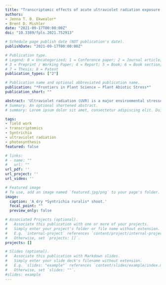 ```yaml
---
title: "Transcriptomic effects of acute ultraviolet radiation exposure on two 𝙎𝙮𝙣𝙩𝙧𝙞𝙘𝙝𝙞𝙖 mosses"
authors:
- Jenna T. B. Ekwealor*
- Brent D. Mishler
date: "2021-09-17T00:00:00Z"
doi: "10.3389/fpls.2021.752913"

# Schedule page publish date (NOT publication's date).
publishDate: "2021-09-17T00:00:00Z"

# Publication type.
# Legend: 0 = Uncategorized; 1 = Conference paper; 2 = Journal article;
# 3 = Preprint / Working Paper; 4 = Report; 5 = Book; 6 = Book section;
# 7 = Thesis; 8 = Patent
publication_types: ["2"]

# Publication name and optional abbreviated publication name.
publication: "*Frontiers in Plant Science – Plant Abiotic Stress*"
publication_short: ""

abstract: 'Ultraviolet radiation (UVR) is a major environmental stressor for terrestrial plants.Here we investigated genetic responses to acute broadband UVR exposure inthe highly desiccation-tolerant mosses *Syntrichia caninervis* and *Syntrichia ruralis*, using a comparative transcriptomics approach. We explored whether UVR protectionis physiologically plastic and induced by UVR exposure, addressing the followingquestions: (1) What is the timeline of changes in the transcriptome with acute UVRexposure in these two species? (2) What genes are involved in the UVR response?and (3) How do the two species differ in their transcriptomic response to UVR? Therewere remarkable differences between the two species after 10 and 30 min of UVRexposure, including no overlap in significantly differentially abundant transcripts (DATs)after 10 min of UVR exposure and more than twice as many DATs for S. caninervisas there were for S. ruralis. Photosynthesis-related transcripts were involved in theresponse of S. ruralis to UVR, while membrane-related transcripts were indicated in theresponse of S. caninervis. In both species, transcripts involved in oxidative stress andthose important for desiccation tolerance (such as late embryogenesis abundant genesand early light-inducible protein genes) were involved in response to UVR, suggestingpossible roles in UVR tolerance and cross-talk with desiccation tolerance in thesespecies. The results of this study suggest potential UVR-induced responses that mayhave roles outside of UVR tolerance, and that the response to URV is different in thesetwo species, perhaps a reflection of adaptation to different environmental conditions.'
# Summary. An optional shortened abstract.
# summary: Lorem ipsum dolor sit amet, consectetur adipiscing elit. Duis posuere tellus ac convallis placerat. Proin tincidunt magna sed ex sollicitudin condimentum.

tags:
- field work
- transcriptomics
- Syntrichia
- ultraviolet radiation
- photosynthesis
featured: false

# links:
# - name: ""
#   url: ""
url_pdf: ''
url_project: ''
url_video: ''

# Featured image
# To use, add an image named `featured.jpg/png` to your page's folder. 
image:
  caption: 'A dry *Syntrichia ruralis* shoot.'
  focal_point: ""
  preview_only: false

# Associated Projects (optional).
#   Associate this publication with one or more of your projects.
#   Simply enter your project's folder or file name without extension.
#   E.g. `internal-project` references `content/project/internal-project/index.md`.
#   Otherwise, set `projects: []`.
projects: []

# Slides (optional).
#   Associate this publication with Markdown slides.
#   Simply enter your slide deck's filename without extension.
#   E.g. `slides: "example"` references `content/slides/example/index.md`.
#   Otherwise, set `slides: ""`.
#slides: example
---
```


